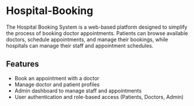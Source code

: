 # Hospital-Booking
The Hospital Booking System is a web-based platform designed to simplify the process of booking doctor appointments. Patients can browse available doctors, schedule appointments, and manage their bookings, while hospitals can manage their staff and appointment schedules.
## Features
- Book an appointment with a doctor
- Manage doctor and patient profiles
- Admin dashboard to manage staff and appointments
- User authentication and role-based access (Patients, Doctors, Admin)


